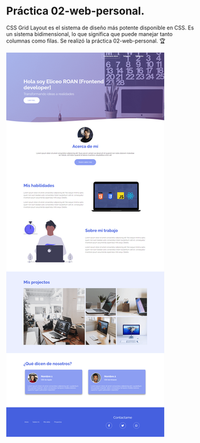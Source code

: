 # Práctica 02-web-personal.
CSS Grid Layout es el sistema de diseño más potente disponible en CSS. Es un sistema bidimensional, lo que significa que puede manejar tanto columnas como filas. Se realizó la práctica 02-web-personal.  🏆 <br><br>
<img src="img/pweb.png" alt="Práctica 02-web-personal |Front-end developer| tecnologías utilizadas HTML, Css y CSS Grid.">

